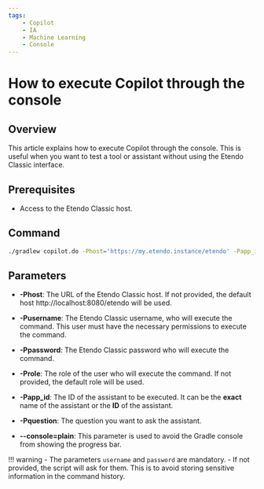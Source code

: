 ```yaml
---
tags:
    - Copilot
    - IA
    - Machine Learning
    - Console
---
```


# How to execute Copilot through the console

## Overview

This article explains how to execute Copilot through the console. This is useful when you want to test a tool or assistant without using the Etendo Classic interface.

## Prerequisites
* Access to the Etendo Classic host.

## Command
```bash
./gradlew copilot.do -Phost='https://my.etendo.instance/etendo' -Papp_id="Module Creator" -Pusername=my-user -Ppassword=my-password -Pquestion="Can you create a Module called 'Test Module? "  --console=plain 
```

## Parameters

* **-Phost**: The URL of the Etendo Classic host. If not provided, the default host http://localhost:8080/etendo will be used.
* **-Pusername**: The Etendo Classic username, who will execute the command. This user must have the necessary permissions to execute the command.
* **-Ppassword**: The Etendo Classic password who will execute the command. 
* **-Prole**: The role of the user who will execute the command. If not provided, the default role will be used.
* **-Papp_id**: The ID of the assistant to be executed. It can be the **exact** name of the assistant or the **ID** of the assistant.
* **-Pquestion**: The question you want to ask the assistant.

* **--console=plain**: This parameter is used to avoid the Gradle console from showing the progress bar.


!!! warning
    - The parameters ```username``` and ```password``` are mandatory.
    - If not provided, the script will ask for them. This is to avoid storing sensitive information in the command history.